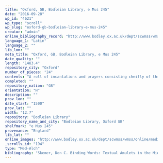 ```yaml
---
title: "Oxford, GB, Bodleian Library, e Mus 245"
date: "2016-09-28"
wp_id: "4621"
wp_type: "scroll"
wp_slug: "oxford-gb-bodleian-library-e-mus-245"
creator: "admin"
online_bibliography_record: "http://www.bodley.ox.ac.uk/dept/scwmss/wmss/online/medieval/emusaeo/images/aaq0037.gif"
language_1: "Latin"
language_2: ""
lib_lon: ""
meta_title: "Oxford, GB, Bodleian Library, e Mus 245"
date_quality: ""
length: "1483.4"
repository_city: "Oxford"
number_of_pieces: "24"
contents: "A roll of incantations and prayers consisting cheifly of three long lines, the first and third being incantations and prayers, and the middle on mostly excerpts from the foud Sequentiae of Capitula from the Gospels, all in Latin. Above and below these are fanciful names of God and of spirits, the Tetragrammaton, etc., and figures and diagrams occur at intercals in all the lines, some containing weird forms of letters."
completed: ""
repository_nation: "GB"
orientation: "H"
description: ""
prov_lon: ""
date_start: "1500"
prov_lat: ""
width: "12.7"
repository: "Bodleian Library"
repository_name_and_city: "Bodleian Library, Oxford GB"
shelfmark: "e Mus 245"
provenance: "England"
lib_lat: ""
online_images: "http://www.bodley.ox.ac.uk/dept/scwmss/wmss/online/medieval/emusaeo/images/0245R3554.jpg"
_scrolls_id: "194"
type: "Med-Alch"
bibliography: "Skemer, Don C. Binding Words: Textual Amulets in the Middle Ages. Magic in History. University Park, PA: Pennsylvania State University Press, 2006, 212."
---
```



